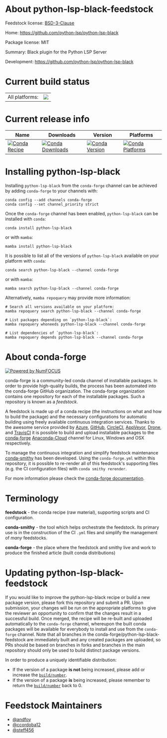 About python-lsp-black-feedstock
================================

Feedstock license: [BSD-3-Clause](https://github.com/conda-forge/python-lsp-black-feedstock/blob/main/LICENSE.txt)

Home: https://github.com/python-lsp/python-lsp-black

Package license: MIT

Summary: Black plugin for the Python LSP Server

Development: https://github.com/python-lsp/python-lsp-black

Current build status
====================


<table><tr><td>All platforms:</td>
    <td>
      <a href="https://dev.azure.com/conda-forge/feedstock-builds/_build/latest?definitionId=12785&branchName=main">
        <img src="https://dev.azure.com/conda-forge/feedstock-builds/_apis/build/status/python-lsp-black-feedstock?branchName=main">
      </a>
    </td>
  </tr>
</table>

Current release info
====================

| Name | Downloads | Version | Platforms |
| --- | --- | --- | --- |
| [![Conda Recipe](https://img.shields.io/badge/recipe-python--lsp--black-green.svg)](https://anaconda.org/conda-forge/python-lsp-black) | [![Conda Downloads](https://img.shields.io/conda/dn/conda-forge/python-lsp-black.svg)](https://anaconda.org/conda-forge/python-lsp-black) | [![Conda Version](https://img.shields.io/conda/vn/conda-forge/python-lsp-black.svg)](https://anaconda.org/conda-forge/python-lsp-black) | [![Conda Platforms](https://img.shields.io/conda/pn/conda-forge/python-lsp-black.svg)](https://anaconda.org/conda-forge/python-lsp-black) |

Installing python-lsp-black
===========================

Installing `python-lsp-black` from the `conda-forge` channel can be achieved by adding `conda-forge` to your channels with:

```
conda config --add channels conda-forge
conda config --set channel_priority strict
```

Once the `conda-forge` channel has been enabled, `python-lsp-black` can be installed with `conda`:

```
conda install python-lsp-black
```

or with `mamba`:

```
mamba install python-lsp-black
```

It is possible to list all of the versions of `python-lsp-black` available on your platform with `conda`:

```
conda search python-lsp-black --channel conda-forge
```

or with `mamba`:

```
mamba search python-lsp-black --channel conda-forge
```

Alternatively, `mamba repoquery` may provide more information:

```
# Search all versions available on your platform:
mamba repoquery search python-lsp-black --channel conda-forge

# List packages depending on `python-lsp-black`:
mamba repoquery whoneeds python-lsp-black --channel conda-forge

# List dependencies of `python-lsp-black`:
mamba repoquery depends python-lsp-black --channel conda-forge
```


About conda-forge
=================

[![Powered by
NumFOCUS](https://img.shields.io/badge/powered%20by-NumFOCUS-orange.svg?style=flat&colorA=E1523D&colorB=007D8A)](https://numfocus.org)

conda-forge is a community-led conda channel of installable packages.
In order to provide high-quality builds, the process has been automated into the
conda-forge GitHub organization. The conda-forge organization contains one repository
for each of the installable packages. Such a repository is known as a *feedstock*.

A feedstock is made up of a conda recipe (the instructions on what and how to build
the package) and the necessary configurations for automatic building using freely
available continuous integration services. Thanks to the awesome service provided by
[Azure](https://azure.microsoft.com/en-us/services/devops/), [GitHub](https://github.com/),
[CircleCI](https://circleci.com/), [AppVeyor](https://www.appveyor.com/),
[Drone](https://cloud.drone.io/welcome), and [TravisCI](https://travis-ci.com/)
it is possible to build and upload installable packages to the
[conda-forge](https://anaconda.org/conda-forge) [Anaconda-Cloud](https://anaconda.org/)
channel for Linux, Windows and OSX respectively.

To manage the continuous integration and simplify feedstock maintenance
[conda-smithy](https://github.com/conda-forge/conda-smithy) has been developed.
Using the ``conda-forge.yml`` within this repository, it is possible to re-render all of
this feedstock's supporting files (e.g. the CI configuration files) with ``conda smithy rerender``.

For more information please check the [conda-forge documentation](https://conda-forge.org/docs/).

Terminology
===========

**feedstock** - the conda recipe (raw material), supporting scripts and CI configuration.

**conda-smithy** - the tool which helps orchestrate the feedstock.
                   Its primary use is in the construction of the CI ``.yml`` files
                   and simplify the management of *many* feedstocks.

**conda-forge** - the place where the feedstock and smithy live and work to
                  produce the finished article (built conda distributions)


Updating python-lsp-black-feedstock
===================================

If you would like to improve the python-lsp-black recipe or build a new
package version, please fork this repository and submit a PR. Upon submission,
your changes will be run on the appropriate platforms to give the reviewer an
opportunity to confirm that the changes result in a successful build. Once
merged, the recipe will be re-built and uploaded automatically to the
`conda-forge` channel, whereupon the built conda packages will be available for
everybody to install and use from the `conda-forge` channel.
Note that all branches in the conda-forge/python-lsp-black-feedstock are
immediately built and any created packages are uploaded, so PRs should be based
on branches in forks and branches in the main repository should only be used to
build distinct package versions.

In order to produce a uniquely identifiable distribution:
 * If the version of a package **is not** being increased, please add or increase
   the [``build/number``](https://docs.conda.io/projects/conda-build/en/latest/resources/define-metadata.html#build-number-and-string).
 * If the version of a package **is** being increased, please remember to return
   the [``build/number``](https://docs.conda.io/projects/conda-build/en/latest/resources/define-metadata.html#build-number-and-string)
   back to 0.

Feedstock Maintainers
=====================

* [@andfoy](https://github.com/andfoy/)
* [@ccordoba12](https://github.com/ccordoba12/)
* [@steff456](https://github.com/steff456/)

